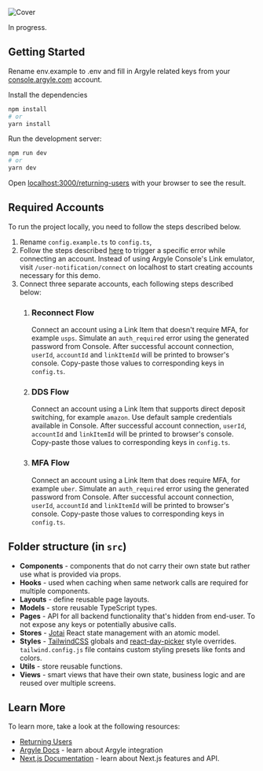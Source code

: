 ![Cover](https://res.cloudinary.com/argyle-media/image/upload/c_scale,q_67,w_1999/v1669985269/argyle-x/meta/returning-users-github-cover.webp)

In progress.

## Getting Started

Rename env.example to .env and fill in Argyle related keys from your [console.argyle.com](https://console.argyle.com) account.

Install the dependencies

```bash
npm install
# or
yarn install
```

Run the development server:

```bash
npm run dev
# or
yarn dev
```

Open [localhost:3000/returning-users](http://localhost:3000/returning-users) with your browser to see the result.

## Required Accounts

To run the project locally, you need to follow the steps described below.

1. Rename `config.example.ts` to `config.ts`,
2. Follow the steps described [here](https://docs.argyle.com/guides/docs/advanced-testing#trigger-errors) to trigger a specific error while connecting an account. Instead of using Argyle Console's Link emulator, visit `/user-notification/connect` on localhost to start creating accounts necessary for this demo.
3. Connect three separate accounts, each following steps described below:
   1. ### Reconnect Flow
      Connect an account using a Link Item that doesn't require MFA, for example `usps`. Simulate an `auth_required` error using the generated password from Console. After successful account connection, `userId`, `accountId` and `linkItemId` will be printed to browser's console. Copy-paste those values to corresponding keys in `config.ts`.
   2. ### DDS Flow
      Connect an account using a Link Item that supports direct deposit switching, for example `amazon`. Use default sample credentials available in Console. After successful account connection, `userId`, `accountId` and `linkItemId` will be printed to browser's console. Copy-paste those values to corresponding keys in `config.ts`.
   3. ### MFA Flow
      Connect an account using a Link Item that does require MFA, for example `uber`. Simulate an `auth_required` error using the generated password from Console. After successful account connection, `userId`, `accountId` and `linkItemId` will be printed to browser's console. Copy-paste those values to corresponding keys in `config.ts`.

## Folder structure (in `src`)

- **Components** - components that do not carry their own state but rather use what is provided via props.
- **Hooks** - used when caching when same network calls are required for multiple components.
- **Layouts** - define reusable page layouts.
- **Models** - store reusable TypeScript types.
- **Pages** - API for all backend functionality that's hidden from end-user. To not expose any keys or potentially abusive calls.
- **Stores** - [Jotai](https://jotai.org/) React state management with an atomic model.
- **Styles** - [TailwindCSS](https://tailwindcss.com/) globals and [react-day-picker](https://react-day-picker.js.org/) style overrides. `tailwind.config.js` file contains custom styling presets like fonts and colors.
- **Utils** - store reusable functions.
- **Views** - smart views that have their own state, business logic and are reused over multiple screens.

## Learn More

To learn more, take a look at the following resources:

- [Returning Users](https://docs.argyle.com/guides/docs/returning-users)
- [Argyle Docs](https://argyle.com/docs) - learn about Argyle integration
- [Next.js Documentation](https://nextjs.org/docs) - learn about Next.js features and API.
